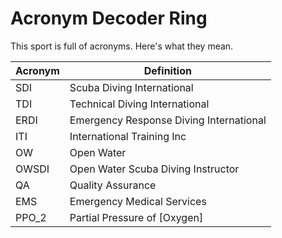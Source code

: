 # Acronym Decoder Ring

This sport is full of acronyms. Here's what they mean.

| Acronym | Definition                              |
|---------|-----------------------------------------|
| SDI     | Scuba Diving International              |
| TDI     | Technical Diving International          |
| ERDI    | Emergency Response Diving International |
| ITI     | International Training Inc              |
| OW      | Open Water                              |
| OWSDI   | Open Water Scuba Diving Instructor      |
| QA      | Quality Assurance                       |
| EMS     | Emergency Medical Services              |
| PPO_2   | Partial Pressure of [Oxygen]            |
